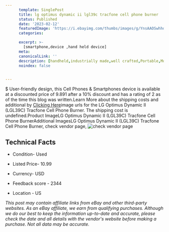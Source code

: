 ```yaml
---
      template: SinglePost
      title: lg optimus dynamic ii lgl39c tracfone cell phone burner
      status: Published
      date: '2023-02-12'
      featuredImage: 'https://i.ebayimg.com/thumbs/images/g/YnsAAOSwhhdjxHgM/s-l225.jpg'
      categories: 

      excerpt: >-
        [smartphone,device ,hand held device]
      meta:
      canonicalLink: ''
      description: [handheld,industrially made,well crafted,Portable,Mobile,Compact,Convenient,Lightweight,Maneuverable,Man-portable,Miniature,Carriable,Hand-held,Light,Holdable,Transportable,Mobile device,Pocket-sized,On-the-go,Wireless,Cordless,Compact size,Convenient size, smartphone,device ,hand held device]
      noindex: false

        
---
```

$
    User-friendly design, this Cell Phones & Smartphones device is available at a discounted price of 9.891 after a 10% discount and has a rating of 2 as of the time this blog was written.Learn More about the shipping costs and additional by [Clicking Here](https://www.ebay.com/itm/266086765112?hash=item3df401d238%3Ag%3AYnsAAOSwhhdjxHgM&mkevt=1&mkcid=1&mkrid=711-53200-19255-0&campid=%253CePNCampaignId%253E&customid=%253CreferenceId%253E&toolid=10049)image urls for the LG Optimus Dynamic II (LGL39C) Tracfone Cell Phone Burner. The shipping cost is undefined.Product ImageLG Optimus Dynamic II (LGL39C) Tracfone Cell Phone BurnerAdditional ImagesLG Optimus Dynamic II (LGL39C) Tracfone Cell Phone Burner, check vendor page, ![check vendor page](https://origin-galleryplus.ebayimg.com/ws/web/266086765112_2_0_1/225x225.jpg,https://origin-galleryplus.ebayimg.com/ws/web/266086765112_3_0_1/225x225.jpg)
    
    

 ## Technical Facts 



     
      

 - Condition- Used 


      

 - Listed Price- 10.99 


      

 - Currency- USD 


      

 - Feedback score - 2344 


      

 - Location - US 


      
      

 *_This post may contain affiliate links from eBay and other third-party websites. As an eBay affiliate, we earn from qualifying purchases. Although we do our best to keep the information up-to-date and accurate, please check the date and all details with the vendor's website before making a purchase. Not all data may be accurate._*



    
    
    
    
    